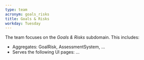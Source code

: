 ```yaml
---
type: team
acronym: goals_risks
title: Goals & Risks
workday: Tuesday
---
```


The team focuses on the *Goals & Risks* subdomain. This includes: 

* Aggregates: GoalRisk, AssessmentSystem, ...
* Serves the following UI pages: ... 
